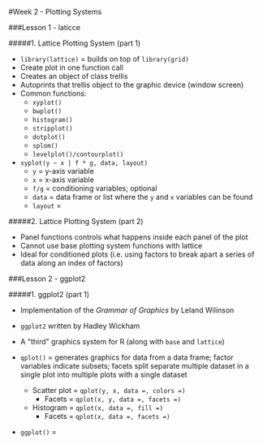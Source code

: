 #Week 2 - Plotting Systems

###Lesson 1 - laticce

#####1. Lattice Plotting System (part 1)
* `library(lattice)` = builds on top of `library(grid)`
* Create plot in one function call
* Creates an object of class trellis
* Autoprints that trellis object to the graphic device (window screen)
* Common functions:
  * `xyplot()`
  * `bwplot()`
  * `histogram()`
  * `stripplot()`
  * `dotplot()`
  * `splom()`
  * `levelplot()/contourplot()`
* `xyplot(y ~ x | f * g, data, layout)`
  * `y` = y-axis variable
  * `x` = x-axis variable
  * `f/g` = conditioning variables; optional
  * `data` = data frame or list where the `y` and `x` variables can be found
  * `layout` =


#####2. Lattice Plotting System (part 2)
* Panel functions controls what happens inside each panel of the plot
* Cannot use base plotting system functions with lattice
* Ideal for conditioned plots (i.e. using factors to break apart a series of data along an index of factors)

###Lesson 2 - ggplot2

#####1. ggplot2 (part 1)
* Implementation of the *Grammar of Graphics* by Leland Wilinson
* `ggplot2` written by Hadley Wickham
* A "third" graphics system for R (along with `base` and `lattice`)
* `qplot()` = generates graphics for data from a data frame; factor variables indicate subsets; facets split separate multiple dataset in a single plot into multiple plots with a single dataset
  * Scatter plot = `qplot(y, x, data =, colors =)`
    * Facets = `qplot(x, y, data =, facets =)`
  * Histogram = `qplot(x, data =, fill =)`
    * Facets = `qplot(x, data =, facets =)`
  
* `ggplot()` = 
